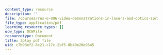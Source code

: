 ```yaml
---
content_type: resource
description: ''
file: /courses/res-6-006-video-demonstrations-in-lasers-and-optics-spring-2008/c7b93ef28c21c17c2bf50b40e20e9645_DuPbUcsmNuI.pdf
file_type: application/pdf
learning_resource_types: []
ocw_type: OCWFile
resourcetype: Document
title: 3play pdf file
uid: c7b93ef2-8c21-c17c-2bf5-0b40e20e9645
---
```

